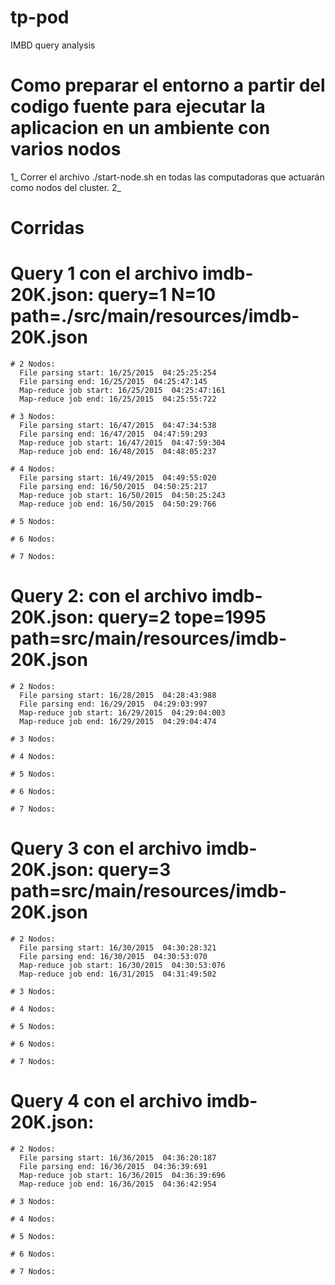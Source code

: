 # tp-pod
IMBD query analysis

# Como preparar el entorno a partir del codigo fuente para ejecutar la aplicacion en un ambiente con varios nodos
1_ Correr el archivo ./start-node.sh en todas las computadoras que actuarán como nodos del cluster.
2_ 

# Corridas
  # Query 1 con el archivo imdb-20K.json: query=1 N=10 path=./src/main/resources/imdb-20K.json
    
    # 2 Nodos:
      File parsing start: 16/25/2015  04:25:25:254
      File parsing end: 16/25/2015  04:25:47:145
      Map-reduce job start: 16/25/2015  04:25:47:161
      Map-reduce job end: 16/25/2015  04:25:55:722
      
    # 3 Nodos:
      File parsing start: 16/47/2015  04:47:34:538
      File parsing end: 16/47/2015  04:47:59:293
      Map-reduce job start: 16/47/2015  04:47:59:304
      Map-reduce job end: 16/48/2015  04:48:05:237

    # 4 Nodos:
      File parsing start: 16/49/2015  04:49:55:020
      File parsing end: 16/50/2015  04:50:25:217
      Map-reduce job start: 16/50/2015  04:50:25:243
      Map-reduce job end: 16/50/2015  04:50:29:766
    
    # 5 Nodos:
    
    # 6 Nodos:
    
    # 7 Nodos:
    
  # Query 2: con el archivo imdb-20K.json: query=2 tope=1995 path=src/main/resources/imdb-20K.json
    
    # 2 Nodos:
      File parsing start: 16/28/2015  04:28:43:988
      File parsing end: 16/29/2015  04:29:03:997
      Map-reduce job start: 16/29/2015  04:29:04:003
      Map-reduce job end: 16/29/2015  04:29:04:474
    
    # 3 Nodos:
    
    # 4 Nodos:
    
    # 5 Nodos:
    
    # 6 Nodos:
    
    # 7 Nodos:
    

  # Query 3 con el archivo imdb-20K.json: query=3 path=src/main/resources/imdb-20K.json
    
    # 2 Nodos:
      File parsing start: 16/30/2015  04:30:28:321
      File parsing end: 16/30/2015  04:30:53:070
      Map-reduce job start: 16/30/2015  04:30:53:076
      Map-reduce job end: 16/31/2015  04:31:49:502
      
    # 3 Nodos:
    
    # 4 Nodos:
    
    # 5 Nodos:
    
    # 6 Nodos:
    
    # 7 Nodos:
    

  # Query 4 con el archivo imdb-20K.json:
    
    # 2 Nodos:
      File parsing start: 16/36/2015  04:36:20:187
      File parsing end: 16/36/2015  04:36:39:691
      Map-reduce job start: 16/36/2015  04:36:39:696
      Map-reduce job end: 16/36/2015  04:36:42:954
      
    # 3 Nodos:
    
    # 4 Nodos:
    
    # 5 Nodos:
    
    # 6 Nodos:
    
    # 7 Nodos:
    
